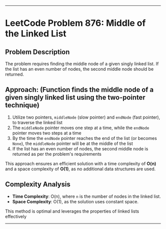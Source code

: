 
---
# LeetCode Problem 876: Middle of the Linked List

## Problem Description
The problem requires finding the middle node of a given singly linked list. If the list has an even number of nodes, the second middle node should be returned.

## Approach: (Function finds the middle node of a given singly linked list using the two-pointer technique)
1. Utilize two pointers, `middleNode` (slow pointer) and `endNode` (fast pointer), to traverse the linked list
2. The `middleNode` pointer moves one step at a time, while the `endNode` pointer moves two steps at a time
3. By the time the `endNode` pointer reaches the end of the list (or becomes `None`), the `middleNode` pointer will be at the middle of the list
4. If the list has an even number of nodes, the second middle node is returned as per the problem's requirements

This approach ensures an efficient solution with a time complexity of **O(n)** and a space complexity of **O(1)**, as no additional data structures are used.

## Complexity Analysis
- **Time Complexity**: O(n), where `n` is the number of nodes in the linked list.
- **Space Complexity**: O(1), as the solution uses constant space.

This method is optimal and leverages the properties of linked lists effectively

---
